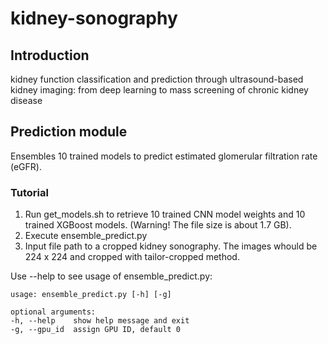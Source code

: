 # kidney-sonography
## Introduction
kidney function classification and prediction through ultrasound-based kidney imaging: from deep learning to mass screening of chronic kidney disease

## Prediction module
Ensembles 10 trained models to predict estimated glomerular filtration rate (eGFR).
### Tutorial
1. Run get_models.sh to retrieve 10 trained CNN model weights and 10 trained XGBoost models. (Warning! The file size is about 1.7 GB).
2. Execute ensemble_predict.py
3. Input file path to a cropped kidney sonography. The images whould be 224 x 224 and cropped with tailor-cropped method.

Use --help to see usage of ensemble_predict.py:
```
usage: ensemble_predict.py [-h] [-g]

optional arguments:
-h, --help    show help message and exit
-g, --gpu_id  assign GPU ID, default 0
```
